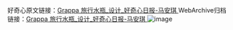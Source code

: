 好奇心原文链接：[Grappa 旅行水瓶_设计_好奇心日报-马安琪 ](https://www.qdaily.com/articles/12322.html)
WebArchive归档链接：[Grappa 旅行水瓶_设计_好奇心日报-马安琪 ](http://web.archive.org/web/20190623172530/https://www.qdaily.com/articles/12322.html)
![image](http://ww3.sinaimg.cn/large/007d5XDply1g3wjmavbxkj30u046wk3a)